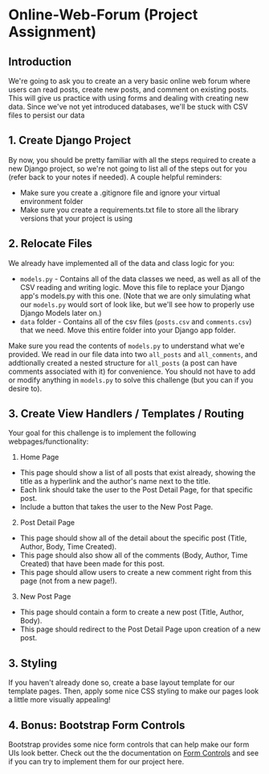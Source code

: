 # Online-Web-Forum (Project Assignment)

## Introduction

We're going to ask you to create an a very basic online web forum where users can read posts, create new posts, and comment on existing posts. This will give us practice with using forms and dealing with creating new data. Since we've not yet introduced databases, we'll be stuck with CSV files to persist our data

## 1. Create Django Project

By now, you should be pretty familiar with all the steps required to create a new Django project, so we're not going to list all of the steps out for you (refer back to your notes if needed). A couple helpful reminders:
- Make sure you create a .gitignore file and ignore your virtual environment folder
- Make sure you create a requirements.txt file to store all the library versions that your project is using

## 2. Relocate Files

We already have implemented all of the data and class logic for you:
- `models.py` - Contains all of the data classes we need, as well as all of the CSV reading and writing logic. Move this file to replace your Django app's models.py with this one. (Note that we are only simulating what our `models.py` would sort of look like, but we'll see how to properly use Django Models later on.)
- `data` folder - Contains all of the csv files (`posts.csv` and `comments.csv`) that we need. Move this entire folder into your Django app folder. 

Make sure you read the contents of `models.py` to understand what we'e provided. We read in our file data into two `all_posts` and `all_comments`, and addtionally created a nested structure for `all_posts` (a post can have comments associated with it) for convenience. You should not have to add or modify anything in `models.py` to solve this challenge (but you can if you desire to). 

## 3. Create View Handlers / Templates / Routing

Your goal for this challenge is to implement the following webpages/functionality:

1. Home Page
- This page should show a list of all posts that exist already, showing the title as a hyperlink and the author's name next to the title.
- Each link should take the user to the Post Detail Page, for that specific post.
- Include a button that takes the user to the New Post Page. 

2. Post Detail Page
- This page should show all of the detail about the specific post (Title, Author, Body, Time Created).
- This page should also show all of the comments (Body, Author, Time Created) that have been made for this post. 
- This page should allow users to create a new comment right from this page (not from a new page!).

3. New Post Page
- This page should contain a form to create a new post (Title, Author, Body).
- This page should redirect to the Post Detail Page upon creation of a new post. 

## 3. Styling

If you haven't already done so, create a base layout template for our template pages. Then, apply some nice CSS styling to make our pages look a little more visually appealing!

## 4. Bonus: Bootstrap Form Controls

Bootstrap provides some nice form controls that can help make our form UIs look better. Check out the the documentation on [Form Controls](https://getbootstrap.com/docs/4.1/components/forms/) and see if you can try to implement them for our project here.

